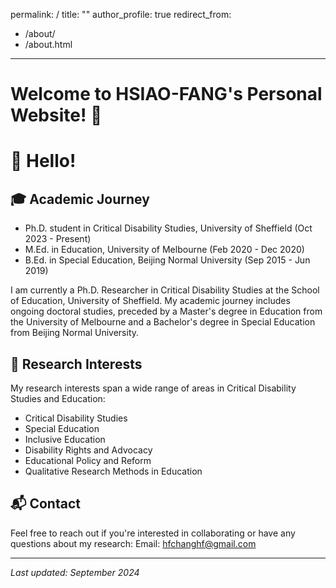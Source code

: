 permalink: /
title: ""
author_profile: true
redirect_from: 
  - /about/
  - /about.html
---
# Welcome to HSIAO-FANG's Personal Website! 🚀
# 👋 Hello!
## 🎓 Academic Journey
- Ph.D. student in Critical Disability Studies, University of Sheffield (Oct 2023 - Present)
- M.Ed. in Education, University of Melbourne (Feb 2020 - Dec 2020)
- B.Ed. in Special Education, Beijing Normal University (Sep 2015 - Jun 2019)

I am currently a Ph.D. Researcher in Critical Disability Studies at the School of Education, University of Sheffield. My academic journey includes ongoing doctoral studies, preceded by a Master's degree in Education from the University of Melbourne and a Bachelor's degree in Special Education from Beijing Normal University.

## 🔬 Research Interests
My research interests span a wide range of areas in Critical Disability Studies and Education:
- Critical Disability Studies
- Special Education
- Inclusive Education
- Disability Rights and Advocacy
- Educational Policy and Reform
- Qualitative Research Methods in Education

## 📬 Contact
Feel free to reach out if you're interested in collaborating or have any questions about my research:
Email: hfchanghf@gmail.com

---
*Last updated: September 2024*
